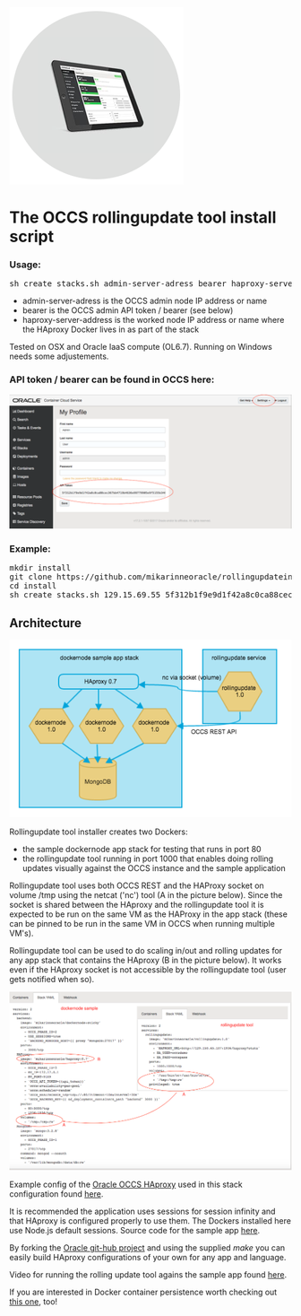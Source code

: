 ![Logo](logo.png)

# The OCCS rollingupdate tool install script

### Usage: 
<pre>sh create_stacks.sh admin-server-adress bearer haproxy-server-address</pre>
<ul>
<li>admin-server-adress is the OCCS admin node IP address or name</li>
<li>bearer is the OCCS admin API token / bearer (see below)</li>
<li>haproxy-server-address is the worked node IP address or name where the HAproxy Docker lives in as part of the stack</li>
</ul>
Tested on OSX and Oracle IaaS compute (OL6.7). Running on Windows needs some adjustements.

### API token / bearer can be found in OCCS here:
![Logo](bearer.png)

### Example:
<pre>
mkdir install
git clone https://github.com/mikarinneoracle/rollingupdateinstall.git install
cd install 
sh create_stacks.sh 129.15.69.55 5f312b1f9e9d1f42a8c0ca88cec3675ytfd4636e99779905e9f5155b346a07 129.15.65.17
</pre>

## Architecture

![Logo](installer1.png)

Rollingupdate tool installer creates two Dockers:
<ul>
<li>the sample dockernode app stack for testing that runs in port 80</li>
<li>the rollingupdate tool running in port 1000 that enables doing rolling updates visually against the OCCS instance and the sample application</li>
</ul>

Rollingupdate tool uses both OCCS REST and the HAProxy socket on volume /tmp using the netcat ('nc') tool (A in the picture below). Since the socket is shared between the HAproxy and the rollingupdate tool it is expected to be run on the same VM as the HAProxy in the app stack (these can be pinned to be run in the same VM in OCCS when running multiple VM's).

Rollingupdate tool can be used to do scaling in/out and rolling updates for any app stack that contains the HAproxy (B in the picture below). It works even if the HAproxy socket is not accessible by the rollingupdate tool (user gets notified when so). 


![Logo](installer.png)

Example config of the <a href="https://github.com/oracle/docker-images">Oracle OCCS HAproxy</a> used in this stack configuration found <a href="https://github.com/mikarinneoracle/docker-images/blob/master/ContainerCloud/images/haproxy/haproxy.cfg.template_orig">here</a>.

It is recommended the application uses sessions for session infinity and that HAproxy is configured properly to use them. The Dockers installed here use Node.js default sessions. Source code for the sample app <a href="https://github.com/mikarinneoracle/dockernode-app">here</a>.

 By forking the <a href="https://github.com/oracle/docker-images">Oracle git-hub project</a> and using the supplied <i>make</i> you can easily build HAproxy configurations of your own for any app and language.

Video for running the rolling update tool agains the sample app found <a href="https://www.youtube.com/watch?v=cags1HnRHZM">here</a>.

If you are interested in Docker container persistence worth checking out <a href="https://github.com/mikarinneoracle/sw-appliance/blob/master/README.md">this one</a>, too!
